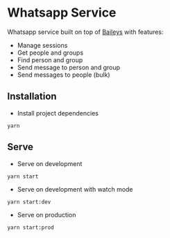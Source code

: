# Whatsapp Service

Whatsapp service built on top of [Baileys](https://github.com/adiwajshing/Baileys) with features:

- Manage sessions
- Get people and groups
- Find person and group
- Send message to person and group
- Send messages to people (bulk)

## Installation

- Install project dependencies

```shell
yarn
```

## Serve

- Serve on development

```shell
yarn start
```

- Serve on development with watch mode

```shell
yarn start:dev
```

- Serve on production

```shell
yarn start:prod
```
